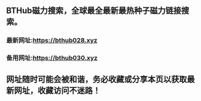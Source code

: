 ## **BTHub磁力搜索，全球最全最新最热种子磁力链接搜索。**
### 最新网址:<a href="https://bthub028.xyz" target="_blank">https://bthub028.xyz</a>
### 备用网址:<a href="https://bthub030.xyz" target="_blank">https://bthub030.xyz</a>
## 网址随时可能会被和谐，务必收藏或分享本页以获取最新网址，收藏访问不迷路！

     


